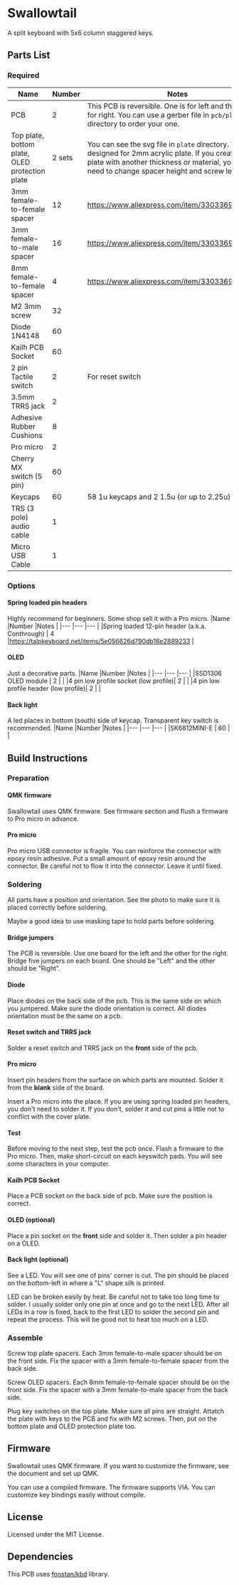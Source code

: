 # Swallowtail
A split keyboard with 5x6 column staggered keys.

## Parts List
### Required

|Name |Number |Notes |
|--- |--- |--- |
|PCB | 2 | This PCB is reversible. One is for left and the other is for right. You can use a gerber file in `pcb/plot` directory to order your one. |
|Top plate, bottom plate, OLED protection plate | 2 sets | You can see the svg file in `plate` directory. This is designed for 2mm acrylic plate. If you create your plate with another thickness or material, you may need to change spacer height and screw length. |
|3mm female-to-female spacer | 12 |https://www.aliexpress.com/item/33033691154.html |
|3mm female-to-male spacer | 16 |https://www.aliexpress.com/item/33033691154.html |
|8mm female-to-female spacer | 4 |https://www.aliexpress.com/item/33033691154.html |
|M2 3mm screw | 32 | |
|Diode 1N4148 | 60 | |
|Kailh PCB Socket | 60 | |
|2 pin Tactile switch | 2 | For reset switch |
|3.5mm TRRS jack | 2 | |
|Adhesive Rubber Cushions | 8 | |
|Pro micro | 2 | |
|Cherry MX switch (5 pin) | 60 | |
|Keycaps | 60 | 58 1u keycaps and 2 1.5u (or up to 2.25u) keycaps|
|TRS (3 pole) audio cable | 1 | |
|Micro USB Cable | 1 | |

### Options
#### Spring loaded pin headers
Highly recommend for beginners. Some shop sell it with a Pro micro.
|Name |Number |Notes |
|--- |--- |--- |
|Spring loaded 12-pin header (a.k.a. Conthrough) | 4 |https://talpkeyboard.net/items/5e056626d790db16e2889233  |

#### OLED
Just a decorative parts.
|Name |Number |Notes |
|--- |--- |--- |
|SSD1306 OLED module | 2 | |
|4 pin low profile socket (low profile)| 2 | |
|4 pin low profile header (low profile)| 2 | |

#### Back light
A led places in bottom (south) side of keycap. Transparent key switch is recommended.
|Name |Number |Notes |
|--- |--- |--- |
|SK6812MINI-E | 60 | |

## Build Instructions

### Preparation
#### QMK firmware
Swallowtail uses QMK firmware. See firmware section and flush a firmware to Pro micro in advance.

#### Pro micro
Pro micro USB connector is fragile. You can reinforce the connector with epoxy resin adhesive. Put a small amount of epoxy resin around the connector. Be careful not to flow it into the connector. Leave it until fixed.

### Soldering
All parts have a position and orientation. See the photo to make sure it is placed correctly before soldering.

Maybe a good idea to use masking tape to hold parts before soldering.

#### Bridge jumpers
The PCB is reversible. Use one board for the left and the other for the right.
Bridge five jumpers on each board. One should be "Left" and the other should be "Right".

#### Diode
Place diodes on the back side of the pcb. This is the same side on which you jumpered. Make sure the diode orientation is correct. All diodes orientation must be the same on a pcb.

#### Reset switch and TRRS jack
Solder a reset switch and TRRS jack on the **front** side of the pcb.

#### Pro micro
Insert pin headers from the surface on which parts are mounted. Solder it from the **blank** side of the board.

Insert a Pro micro into the place. If you are using spring loaded pin headers, you don't need to solder it. If you don't, solder it and cut pins a little not to conflict with the cover plate.

#### Test
Before moving to the next step, test the pcb once. Flash a firmware to the Pro micro. Then, make short-circuit on each keyswitch pads. You will see some characters in your computer.

#### Kailh PCB Socket
Place a PCB socket on the back side of pcb. Make sure the position is correct.

#### OLED (optional)
Place a pin socket on the **front** side and solder it. Then solder a pin header on a OLED.

#### Back light (optional)
See a LED. You will see one of pins' corner is cut. The pin should be placed on the bottom-left in where a "L" shape silk is printed.

LED can be broken easily by heat. Be careful not to take too long time to solder. I usually solder only one pin at once and go to the next LED. After all LEDs in a row is fixed, back to the first LED to solder the second pin and repeat the process. This will be good not to heat too much on a LED.

### Assemble
Screw top plate spacers. Each 3mm female-to-male spacer should be on the front side. Fix the spacer with a 3mm female-to-female spacer from the back side.

Screw OLED spacers. Each 8mm female-to-female spacer should be on the front side. Fix the spacer with a 3mm female-to-male spacer from the back side.

Plug key switches on the top plate. Make sure all pins are straight. Attatch the plate with keys to the PCB and fix with M2 screws. Then, put on the bottom plate and OLED protection plate too.

## Firmware
Swallowtail uses QMK firmware. If you want to customize the firmware, see the document and set up QMK.

You can use a compiled firmware. The firmware supports VIA. You can customize key bindings easily without compile.

## License
Licensed under the MIT License.

## Dependencies
This PCB uses [foostan/kbd](https://github.com/foostan/kbd) library.

